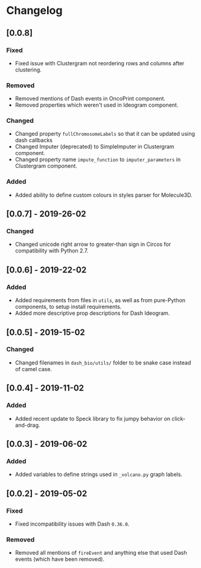 # Changelog

## [0.0.8]

### Fixed
* Fixed issue with Clustergram not reordering rows and columns after clustering.

### Removed
* Removed mentions of Dash events in OncoPrint component.
* Removed properties which weren't used in Ideogram component.

### Changed
* Changed property `fullChromosomeLabels` so that it can be updated using dash callbacks
* Changed Imputer (deprecated) to SimpleImputer in Clustergram component.
* Changed property name `impute_function` to `imputer_parameters` in Clustergram component.

### Added
* Added ability to define custom colours in styles parser for Molecule3D.

## [0.0.7] - 2019-26-02

### Changed
* Changed unicode right arrow to greater-than sign in Circos for compatibility with Python 2.7.

## [0.0.6] - 2019-22-02

### Added
* Added requirements from files in `utils`, as well as from pure-Python components, to setup install requirements.
* Added more descriptive prop descriptions for Dash Ideogram.

## [0.0.5] - 2019-15-02

### Changed
* Changed filenames in `dash_bio/utils/` folder to be snake case instead of camel case.

## [0.0.4] - 2019-11-02

### Added
* Added recent update to Speck library to fix jumpy behavior on click-and-drag.

## [0.0.3] - 2019-06-02

### Added
* Added variables to define strings used in `_volcano.py` graph labels.

## [0.0.2] - 2019-05-02

### Fixed
* Fixed incompatibility issues with Dash `0.36.0`.

### Removed
* Removed all mentions of `fireEvent` and anything else that used Dash events (which have been removed).

